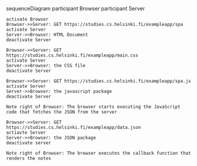 sequenceDiagram
    participant Browser
    participant Server

    activate Browser
    Browser->>Server: GET https://studies.cs.helsinki.fi/exampleapp/spa
    activate Server
    Server->>Browser: HTML Document
    deactivate Server

    Browser->>Server: GET https://studies.cs.helsinki.fi/exampleapp/main.css
    activate Server
    Server->>Browser: the CSS file
    deactivate Server

    Browser->>Server: GET https://studies.cs.helsinki.fi/exampleapp/spa.js
    activate Server
    Server->>Browser: the javascript package
    deactivate Server

    Note right of Browser: The browser starts executing the JavaScript code that fetches the JSON from the server

    Browser->>Server: GET https://studies.cs.helsinki.fi/exampleapp/data.json
    actiavte Server
    Server->>Browser: the JSON package
    deactivate server

    Note right of Browser: The browser executes the callback function that renders the notes



